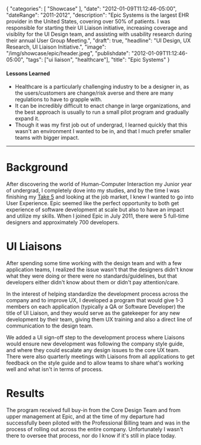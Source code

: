 {
   "categories": [
      "Showcase"
   ],
   "date": "2012-01-09T11:12:46-05:00",
   "dateRange": "2011-2012",
   "description": "Epic Systems is the largest EHR provider in the United States, covering over 50% of patients. I was responsible for starting their UI Liaison initiative, increasing coverage and visiblity for the UI Design team, and assisting with usability research during their annual User Group Meeting.",
   "draft": true,
   "headline": "UI Design, UX Research, UI Liaison Initiative.",
   "image": "/img/showcase/epic/header.jpeg",
   "publishdate": "2012-01-09T11:12:46-05:00",
   "tags": ["ui liaison", "healthcare"],
   "title": "Epic Systems"
}

<div class="tldnr">
  <h4>Lessons Learned</h4>
  <ul>
    <li>Healthcare is a particularly challenging industry to be a designer in, as the users/customers are change/risk averse and there are many regulations to have to grapple with.</li>
    <li>It can be incredibly difficult to enact change in large organizations, and the best approach is usually to run a small pilot program and gradually expand it.</li>
    <li>Though it was my first job out of undergrad, I learned quickly that this wasn't an environment I wanted to be in, and that I much prefer smaller teams with bigger impact.</li>
  </ul>
</div>

---

# Background

After discovering the world of Human-Computer Interaction my Junior year of undergrad, I completely dove into my studies, and by the time I was finishing my [Take 5](https://www.rochester.edu/college/CCAS/undergraduate/opportunities/takefive/) and looking at the job market, I knew I wanted to go into User Experience. Epic seemed like the perfect opportunity to both get experience of software development at scale but also to have an impact and utilize my skills. When I joined Epic in July 2011, there were 5 full-time designers and approximately 700 developers.

# UI Liaisons

After spending some time working with the design team and with a few application teams, I realized the issue wasn't that the designers didn't know what they were doing or there were no standards/guidelines, but that developers either didn't know about them or didn't pay attention/care.

In the interest of helping standardize the development process across the company and to improve UX, I developed a program that would give 1-3 members on each application (typically a QA or Software Developer) the title of UI Liaison, and they would serve as the gatekeeper for any new development by their team, giving them UX training and also a direct line of communication to the design team.

We added a UI sign-off step to the development process where Liaisons would ensure new development was following the company style guide, and where they could escalate any design issues to the core UX team. There were also quarterly meetings with  Liaisons from all applications to get feedback on the style guide and to allow teams to share what's working well and what isn't in terms of process.

# Results

The program received full buy-in from the Core Design Team and from upper management at Epic, and at the time of my departure had successfully been piloted with the Professional Billing team and was in the process of rolling out across the entire company. Unfortunately I wasn't there to oversee that process, nor do I know if it's still in place today.
